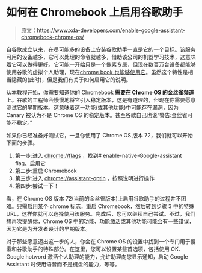 # 如何在 Chromebook 上启用谷歌助手

> 原文：<https://www.xda-developers.com/enable-google-assistant-chromebook-chrome-os/>

自谷歌成立以来，在尽可能多的设备上安装谷歌助手一直是它的一个目标。该服务可用的设备越多，它可以处理的命令就越多，借助该公司的机器学习技术，这意味着它可以做得更好。它可能一开始只是一个像素专属，但现在数百万台设备都能够使用谷歌的虚拟个人助理，现在[chrome book 也能够使用它](https://www.xda-developers.com/chrome-os-flag-google-assistant-all-chromebooks/)。虽然这个特性是相当隐藏的(此时)，但是我们有关于如何启用它的说明。

从本教程开始，你需要知道你的 Chromebook **需要在 Chrome OS 的金丝雀频道**上。谷歌的工程师会慢慢地将它引入稳定版本，这是有道理的，但现在你需要愿意测试它的早期版本。这意味着这一功能(或其他功能)中可能存在漏洞，因为 Canary 被认为不是 Chrome OS 的稳定版本。甚至谷歌自己也说“警告:金丝雀可能不稳定。”

如果你已经准备好测试它，一旦你使用了 Chrome OS 版本 72，我们就可以开始下面的步骤。

1.  第一步:进入 [chrome://flags](chrome://flags/) ，找到# enable-native-Google-assistant flag。启用它
2.  第二步:重启 Chromebook
3.  第三步:进入 [chrome://assistant-optin](chrome://assistant-optin/) ，按照说明进行操作
4.  第四步:尝试一下！

看，在 Chrome OS 版本 72(当前的金丝雀版本)上启用谷歌助手的过程并不困难。只需启用某个 chrome 标志，重启 Chromebook，然后转到步骤 3 中的特殊 URL，这样你就可以选择使用该服务。完成后，您可以继续自己尝试。不过，我们想再次提醒你，Chrome OS 中的功能、功能激活或其他功能可能会有一些错误，因为它是为开发者设计的早期版本。

对于那些愿意迈出这一步的人，你会在 Chrome OS 的设置中找到一个专门用于搜索和谷歌助手的特殊部分。在这里，您可以设置某些首选项，包括使用 OK、Google hotword 激活个人助理的能力，允许助理向您显示通知，启动 Google Assistant 时使用语音而不是键盘的能力，等等。